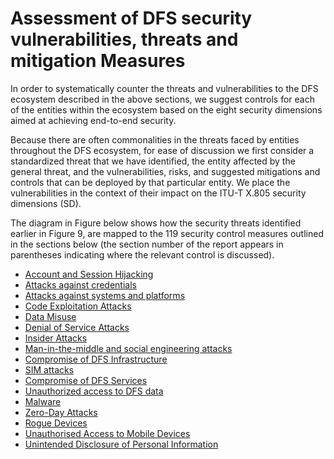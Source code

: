 # Assessment of DFS security vulnerabilities, threats and mitigation Measures

In order to systematically counter the threats and vulnerabilities to the DFS ecosystem described in the above sections, we suggest controls for each of the entities within the ecosystem based on the eight security dimensions aimed at achieving end-to-end security.

Because there are often commonalities in the threats faced by entities throughout the DFS ecosystem, for ease of discussion we first consider a standardized threat that we have identified, the entity affected by the general threat, and the vulnerabilities, risks, and suggested mitigations and controls that can be deployed by that particular entity. We place the vulnerabilities in the context of their impact on the ITU-T X.805 security dimensions (SD).

The diagram in Figure below shows how the security threats identified earlier in Figure 9, are mapped to the 119 security control measures outlined in the sections below (the section number of the report appears in parentheses indicating where the relevant control is discussed).

* [Account and Session Hijacking](https://github.com/figisit/figisit-DFS-Security-Assurance-Framework/blob/master/Account-and-Session-Hijacking.md)
* [Attacks against credentials](https://github.com/figisit/figisit-DFS-Security-Assurance-Framework/blob/master/Attacks-against-credentials.md)
* [Attacks against systems and platforms](https://github.com/figisit/figisit-DFS-Security-Assurance-Framework/blob/master/Attacks-against-systems-and-platforms.md)
* [Code Exploitation Attacks](https://github.com/figisit/figisit-DFS-Security-Assurance-Framework/blob/master/Code-Exploitation-Attacks.md)
* [Data Misuse](https://github.com/figisit/figisit-DFS-Security-Assurance-Framework/blob/master/Data-Misuse.md)
* [Denial of Service Attacks](https://github.com/figisit/figisit-DFS-Security-Assurance-Framework/blob/master/Denial-of-Service-Attacks.md)
* [Insider Attacks](https://github.com/figisit/figisit-DFS-Security-Assurance-Framework/blob/master/Insider-Attacks.md)
* [Man-in-the-middle and social engineering attacks](https://github.com/figisit/figisit-DFS-Security-Assurance-Framework/blob/master/Man-in-the-middle-and-social-engineering%20attacks.md)
* [Compromise of DFS Infrastructure](https://github.com/figisit/figisit-DFS-Security-Assurance-Framework/blob/master/Compromise-of-DFS-Infrastructure.md)
* [SIM attacks](https://github.com/figisit/figisit-DFS-Security-Assurance-Framework/blob/master/SIM-attacks.md)
* [Compromise of DFS Services](https://github.com/figisit/figisit-DFS-Security-Assurance-Framework/blob/master/Compromise-of-DFS-Services.md)
* [Unauthorized access to DFS data](https://github.com/figisit/figisit-DFS-Security-Assurance-Framework/blob/master/Unauthorized-access-to-DFS.md)
* [Malware](https://github.com/figisit/figisit-DFS-Security-Assurance-Framework/blob/master/Malware.md)
* [Zero-Day Attacks](https://github.com/figisit/figisit-DFS-Security-Assurance-Framework/blob/master/Zero-Day-Attacks.md)
* [Rogue Devices](https://github.com/figisit/figisit-DFS-Security-Assurance-Framework/blob/master/Rogue-Devices.md)
* [Unauthorised Access to Mobile Devices](https://github.com/figisit/figisit-DFS-Security-Assurance-Framework/blob/master/Unauthorised-Access-to-Mobile-Devices.md)
* [Unintended Disclosure of Personal Information](https://github.com/figisit/figisit-DFS-Security-Assurance-Framework/blob/master/Unintended-Disclosure-of-Personal-Information.md)





